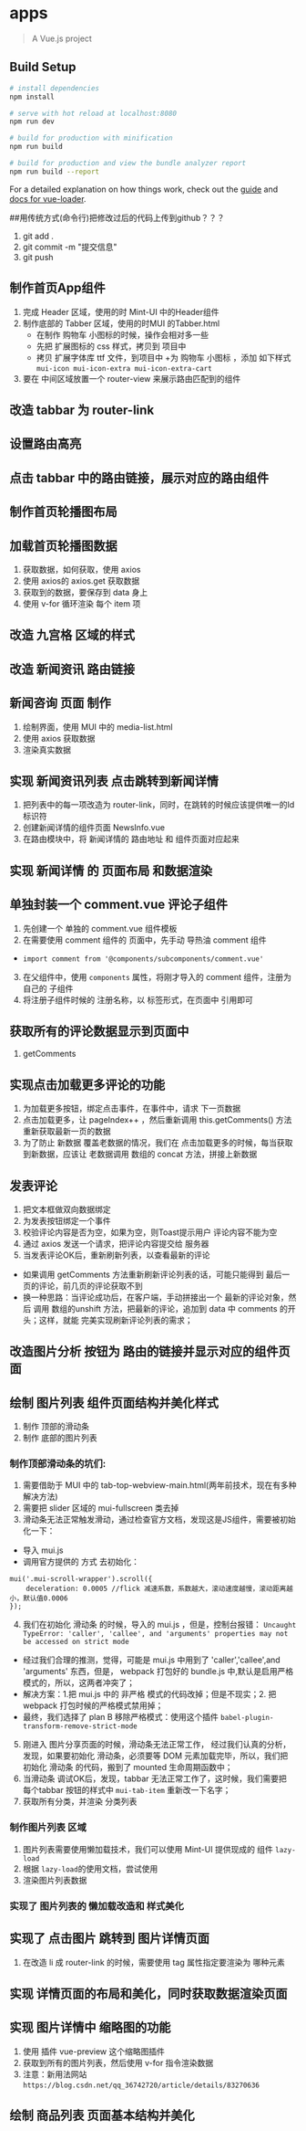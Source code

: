 # apps

> A Vue.js project

## Build Setup

``` bash
# install dependencies
npm install

# serve with hot reload at localhost:8080
npm run dev

# build for production with minification
npm run build

# build for production and view the bundle analyzer report
npm run build --report
```

For a detailed explanation on how things work, check out the [guide](http://vuejs-templates.github.io/webpack/) and [docs for vue-loader](http://vuejs.github.io/vue-loader).


##用传统方式(命令行)把修改过后的代码上传到github？？？
1. git add .
2. git commit -m "提交信息"
3. git push


## 制作首页App组件
1. 完成 Header 区域，使用的时 Mint-UI 中的Header组件
2. 制作底部的 Tabber 区域，使用的时MUI 的Tabber.html
    + 在制作 购物车 小图标的时候，操作会相对多一些
    + 先把 扩展图标的 css 样式，拷贝到 项目中
    + 拷贝 扩展字体库 ttf 文件，到项目中
    +为 购物车 小图标 ，添加 如下样式 `mui-icon mui-icon-extra mui-icon-extra-cart`
3. 要在 中间区域放置一个 router-view 来展示路由匹配到的组件

## 改造 tabbar 为 router-link

## 设置路由高亮

## 点击 tabbar 中的路由链接，展示对应的路由组件

## 制作首页轮播图布局

## 加载首页轮播图数据
1. 获取数据，如何获取，使用 axios
2. 使用 axios的 axios.get 获取数据
3. 获取到的数据，要保存到 data 身上
4. 使用 v-for 循环渲染 每个 item 项 

## 改造 九宫格 区域的样式


## 改造 新闻资讯 路由链接

## 新闻咨询 页面 制作
1. 绘制界面，使用 MUI 中的 media-list.html
2. 使用 axios 获取数据
3. 渲染真实数据

## 实现 新闻资讯列表 点击跳转到新闻详情
1. 把列表中的每一项改造为 router-link，同时，在跳转的时候应该提供唯一的Id标识符
2. 创建新闻详情的组件页面  NewsInfo.vue
3. 在路由模块中，将 新闻详情的 路由地址 和 组件页面对应起来


## 实现 新闻详情 的 页面布局 和数据渲染


## 单独封装一个 comment.vue 评论子组件
1. 先创建一个 单独的 comment.vue 组件模板
2. 在需要使用 comment 组件的 页面中，先手动 导热油 comment 组件
 + `import comment from '@components/subcomponents/comment.vue'`
3. 在父组件中，使用 `components` 属性，将刚才导入的 comment 组件，注册为自己的 子组件
4. 将注册子组件时候的 注册名称，以 标签形式，在页面中 引用即可


## 获取所有的评论数据显示到页面中
1. getComments

## 实现点击加载更多评论的功能
1. 为加载更多按钮，绑定点击事件，在事件中，请求 下一页数据
2. 点击加载更多，让 pageIndex++ ，然后重新调用 this.getComments() 方法重新获取最新一页的数据
3. 为了防止 新数据 覆盖老数据的情况，我们在 点击加载更多的时候，每当获取到新数据，应该让 老数据调用 数组的 concat 方法，拼接上新数据


## 发表评论
1. 把文本框做双向数据绑定
2. 为发表按钮绑定一个事件
3. 校验评论内容是否为空，如果为空，则Toast提示用户 评论内容不能为空
4. 通过 axios 发送一个请求，把评论内容提交给 服务器
5. 当发表评论OK后，重新刷新列表，以查看最新的评论
 + 如果调用 getComments 方法重新刷新评论列表的话，可能只能得到 最后一页的评论，前几页的评论获取不到
 + 换一种思路：当评论成功后，在客户端，手动拼接出一个 最新的评论对象，然后 调用 数组的unshift 方法，把最新的评论，追加到 data 中 comments 的开头；这样，就能 完美实现刷新评论列表的需求；


## 改造图片分析 按钮为 路由的链接并显示对应的组件页面


## 绘制 图片列表 组件页面结构并美化样式
1. 制作 顶部的滑动条
2. 制作 底部的图片列表
### 制作顶部滑动条的坑们:
 1. 需要借助于 MUI 中的 tab-top-webview-main.html(两年前技术，现在有多种解决方法)
 2. 需要把 slider 区域的 mui-fullscreen 类去掉
 3. 滑动条无法正常触发滑动，通过检查官方文档，发现这是JS组件，需要被初始化一下：
  + 导入 mui.js
  + 调用官方提供的 方式 去初始化：
 ```
 mui('.mui-scroll-wrapper').scroll({
     deceleration: 0.0005 //flick 减速系数，系数越大，滚动速度越慢，滚动距离越小，默认值0.0006
 });
 ```
 4. 我们在初始化 滑动条 的时候，导入的 mui.js ，但是，控制台报错： `Uncaught TypeError: 'caller', 'callee', and 'arguments' properties may not be accessed on strict mode`
 + 经过我们合理的推测，觉得，可能是 mui.js 中用到了 'caller','callee',and 'arguments' 东西，但是， webpack 打包好的 bundle.js 中,默认是启用严格模式的，所以，这两者冲突了；
 + 解决方案：1.把 mui.js 中的 非严格 模式的代码改掉；但是不现实；2. 把 webpack 打包时候的严格模式禁用掉；
 + 最终，我们选择了 plan B 移除严格模式：使用这个插件
 `babel-plugin-transform-remove-strict-mode`
 5. 刚进入 图片分享页面的时候，滑动条无法正常工作， 经过我们认真的分析，发现，如果要初始化 滑动条，必须要等 DOM 元素加载完毕，所以，我们把 初始化 滑动条 的代码，搬到了 mounted 生命周期函数中；
 6. 当滑动条 调试OK后，发现，tabbar 无法正常工作了，这时候，我们需要把 每个tabbar 按钮的样式中 `mui-tab-item` 重新改一下名字；
 7. 获取所有分类，并渲染 分类列表


### 制作图片列表 区域
1. 图片列表需要使用懒加载技术，我们可以使用 Mint-UI 提供现成的 组件 `lazy-load`
2. 根据 `lazy-load`的使用文档，尝试使用
3. 渲染图片列表数据


### 实现了 图片列表的 懒加载改造和 样式美化


## 实现了 点击图片 跳转到 图片详情页面
1. 在改造 li 成 router-link 的时候，需要使用 tag 属性指定要渲染为 哪种元素


## 实现 详情页面的布局和美化，同时获取数据渲染页面


## 实现 图片详情中 缩略图的功能
1. 使用 插件 vue-preview 这个缩略图插件
2. 获取到所有的图片列表，然后使用 v-for 指令渲染数据
3. 注意：新用法网站`https://blog.csdn.net/qq_36742720/article/details/83270636`

## 绘制 商品列表 页面基本结构并美化